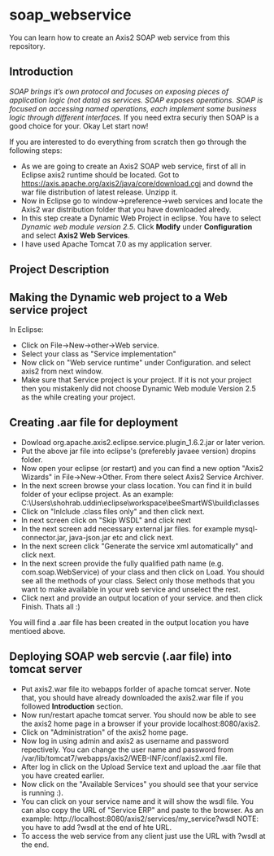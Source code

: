 # soap_webservice
You can learn how to create an Axis2 SOAP web service from this repository.

## Introduction

_SOAP brings it’s own protocol and focuses on exposing pieces of application logic (not data) as services. SOAP exposes operations. SOAP is focused on accessing named operations, each implement some business logic through different interfaces._
If you need extra securiy then SOAP is a good choice for your. Okay Let start now!

If you are interested to do everything from scratch then go through the following steps:
* As we are going to create an Axis2 SOAP web service, first of all in Eclipse axis2 runtime should be located. Got to https://axis.apache.org/axis2/java/core/download.cgi and downd the war file distribution of latest release. Unzipp it.
* Now in Eclipse go to window->preference->web services and locate the Axis2 war distribution folder that you have downloaded alredy.
* In this step create a Dynamic Web Project in eclipse. You have to select _Dynamic web module version 2.5_. Click __Modify__ under __Configuration__ and select __Axis2 Web Services__. 
* I have used Apache Tomcat 7.0 as my application server.

## Project Description

## Making the Dynamic web project to a Web service project

In Eclipse:
* Click on File->New->other->Web service.
* Select your class as "Service implementation"
* Now click on "Web service runtime" under Configuration. and select axis2 from next window.
* Make sure that Service project is your project. If it is not your project then you mistakenly did not choose Dynamic Web module Version 2.5 as the while creating your project.

## Creating .aar file for deployment

* Dowload org.apache.axis2.eclipse.service.plugin_1.6.2.jar or later verion.
* Put the above jar file into eclipse's (preferebly javaee version) dropins folder.
* Now open your eclipse (or restart) and you can find a new option "Axis2 Wizards" in File->New->Other. From there select Axis2 Service Archiver.
* In the next screen browse your class location. You can find it in build folder of your eclipse project. As an example: C:\Users\shohrab.uddin\eclipse\workspace\beeSmartWS\build\classes
* Click on "Inlclude .class files only" and then click next.
* In next screen click on "Skip WSDL" and click next
* In the next screen add necessary external jar files. for example mysql-connector.jar, java-json.jar etc and click next.
* In the next screen click "Generate the service xml automatically" and click next. 
* In the next screen provide the fully qualified path name (e.g. com.soap.WebService) of your class and then click on Load. You should see all the methods of your class. Select only those methods that you want to make available in your web service and unselect the rest.
* Click next and provide an output location of your service. and then click Finish. Thats all :)

You will find a .aar file has been created in the output location you have mentioed above.

## Deploying SOAP web sercvie (.aar file) into tomcat server


* Put axis2.war file ito webapps forlder of apache tomcat server. Note that, you should have already downloaded the axis2.war file if you followed __Introduction__ section.
* Now run/restart apache tomcat server. You should now be able to see the axis2 home page in a browser if your provide localhost:8080/axis2.
* Click on "Administration" of the axis2 home page.
* Now log in using admin and axis2 as username and password repectively. You can change the user name and password from /var/lib/tomcat7/webapps/axis2/WEB-INF/conf/axis2.xml file.
* After log in click on the Upload Service text and upload the .aar file that you have created earlier.
* Now click on the "Available Services" you should see that your service is running :).
* You can click on your service name and it will show the wsdl file. You can also copy the URL of "Service ERP" and paste to the browser. As an example: http://localhost:8080/axis2/services/my_service?wsdl NOTE: you have to add ?wsdl at the end of hte URL. 
* To access the web service from any client just use the URL with ?wsdl at the end. 

